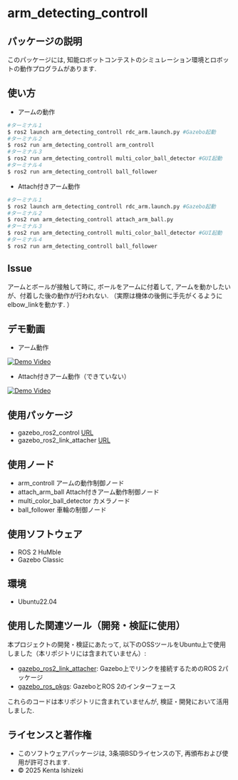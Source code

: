# arm_detecting_controll

## パッケージの説明
このパッケージには, 知能ロボットコンテストのシミュレーション環境とロボットの動作プログラムがあります. 

## 使い方
- アームの動作
```bash
#ターミナル１
$ ros2 launch arm_detecting_controll rdc_arm.launch.py #Gazebo起動
#ターミナル２
$ ros2 run arm_detecting_controll arm_controll
#ターミナル３
$ ros2 run arm_detecting_controll multi_color_ball_detector #GUI起動
#ターミナル４
$ ros2 run arm_detecting_controll ball_follower
```

- Attach付きアーム動作
```bash
#ターミナル１
$ ros2 launch arm_detecting_controll rdc_arm.launch.py #Gazebo起動
#ターミナル２
$ ros2 run arm_detecting_controll attach_arm_ball.py
#ターミナル３
$ ros2 run arm_detecting_controll multi_color_ball_detector #GUI起動
#ターミナル４
$ ros2 run arm_detecting_controll ball_follower
```

## Issue
アームとボールが接触して時に, ボールをアームに付着して, アームを動かしたいが、付着した後の動作が行われない. （実際は機体の後側に手先がくるようにelbow_linkを動かす. ）
## デモ動画
- アーム動作

[![Demo Video](https://img.youtube.com/vi/grbSSv7qHhg/0.jpg)](https://youtu.be/grbSSv7qHhg)

- Attach付きアーム動作（できていない）

[![Demo Video](https://img.youtube.com/vi/po6zorUj3AM/0.jpg)](https://youtu.be/po6zorUj3AM)

## 使用パッケージ
- gazebo_ros2_control
[URL](https://github.com/ros-controls/gazebo_ros2_control)
- gazebo_ros2_link_attacher
[URL](https://github.com/yliu213/gazebo_ros2_link_attacher)


## 使用ノード
- arm_controll アームの動作制御ノード
- attach_arm_ball Attach付きアーム動作制御ノード
- multi_color_ball_detector カメラノード
- ball_follower 車輪の制御ノード

## 使用ソフトウェア
- ROS 2 HuMble
- Gazebo Classic

## 環境
- Ubuntu22.04

## 使用した関連ツール（開発・検証に使用）

本プロジェクトの開発・検証にあたって, 以下のOSSツールをUbuntu上で使用しました（本リポジトリには含まれていません）:

- [gazebo_ros2_link_attacher](https://github.com/yliu213/gazebo_ros2_link_attacher): Gazebo上でリンクを接続するためのROS 2パッケージ
- [gazebo_ros_pkgs](https://github.com/ros-simulation/gazebo_ros_pkgs): GazeboとROS 2のインターフェース

これらのコードは本リポジトリに含まれていませんが, 検証・開発において活用しました. 


## ライセンスと著作権
- このソフトウェアパッケージは, 3条項BSDライセンスの下, 再頒布および使用が許可されます.
- © 2025 Kenta Ishizeki 

